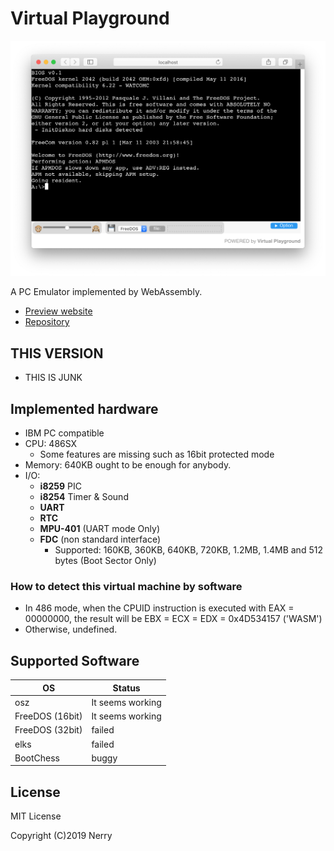 # Virtual Playground

[![screen shot](images/ss1.png)](https://nerry.jp/vpc/)

A PC Emulator implemented by WebAssembly.

- [Preview website](https://nerry.jp/vpc/)
- [Repository](https://github.com/neri/vpc)

## THIS VERSION

- THIS IS JUNK

## Implemented hardware

- IBM PC compatible
- CPU: 486SX
  - Some features are missing such as 16bit protected mode
- Memory: 640KB ought to be enough for anybody.
- I/O:
  - **i8259** PIC
  - **i8254** Timer & Sound
  - **UART**
  - **RTC**
  - **MPU-401** (UART mode Only)
  - **FDC** (non standard interface)
    - Supported: 160KB, 360KB, 640KB, 720KB, 1.2MB, 1.4MB and 512 bytes (Boot Sector Only)

### How to detect this virtual machine by software

- In 486 mode, when the CPUID instruction is executed with EAX = 00000000, the result will be EBX = ECX = EDX = 0x4D534157 ('WASM')
- Otherwise, undefined.

## Supported Software

|OS|Status|
|-|-|
|osz|It seems working|
|FreeDOS (16bit)|It seems working|
|FreeDOS (32bit)|failed|
|elks|failed|
|BootChess|buggy|

## License

MIT License

Copyright (C)2019 Nerry
